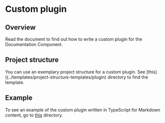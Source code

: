 # Custom plugin

## Overview

Read the document to find out how to write a custom plugin for the Documentation Component.

## Project structure

You can use an exemplary project structure for a custom plugin. See [this]((../templates/project-structure-templates/plugin) directory to find the template.

## Example

To see an example of the custom plugin written in TypeScript for Markdown content, go to [this](../../packages/markdown-render-engine/src/plugins/tabs) directory.
